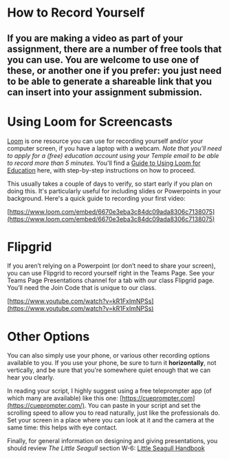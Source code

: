 # How to Record Yourself

## If you are making a video as part of your assignment, there are a number of free tools that you can use. You are welcome to use one of these, or another one if you prefer: you just need to be able to generate a shareable link that you can insert into your assignment submission.

# Using Loom for Screencasts

[Loom](https://www.loom.com/education) is one resource you can use for recording yourself and/or your computer screen, if you have a laptop with a webcam. *Note that you'll need to apply for a (free) education account using your Temple email to be able to record more than 5 minutes.* You'll find a [Guide to Using Loom for Education](https://support.loom.com/hc/en-us/articles/360006847737-How-to-use-Loom-for-Education) here, with step-by-step instructions on how to proceed.

This usually takes a couple of days to verify, so start early if you plan on doing this. It's particularly useful for including slides or Powerpoints in your background. Here's a quick guide to recording your first video:

[https://www.loom.com/embed/6670e3eba3c84dc09ada8306c7138075](https://www.loom.com/embed/6670e3eba3c84dc09ada8306c7138075)

# Flipgrid

If you aren’t relying on a Powerpoint (or don’t need to share your screen), you can use Flipgrid to record yourself right in the Teams Page. See your Teams Page Presentations channel for a tab with our class Flipgrid page. You’ll need the Join Code that is unique to our class.

[https://www.youtube.com/watch?v=kR1FxImNPSs](https://www.youtube.com/watch?v=kR1FxImNPSs)

# Other Options

You can also simply use your phone, or various other recording options available to you. If you use your phone, be sure to turn it **horizontally**, not vertically, and be sure that you're somewhere quiet enough that we can hear you clearly.

In reading your script, I highly suggest using a free teleprompter app (of which many are available) like this one: [https://cueprompter.com](https://cueprompter.com/). You can paste in your script and set the scrolling speed to allow you to read naturally, just like the professionals do. Set your screen in a place where you can look at it and the camera at the same time: this helps with eye contact.

Finally, for general information on designing and giving presentations, you should review *The Little Seagull* section W-6: [Little Seagull Handbook](notion://www.notion.so/d2l/common/dialogs/quickLink/quickLink.d2l?ou=%7BorgUnitId%7D&type=lti&rcode=TempleJC-1813469&srcou=125663)

